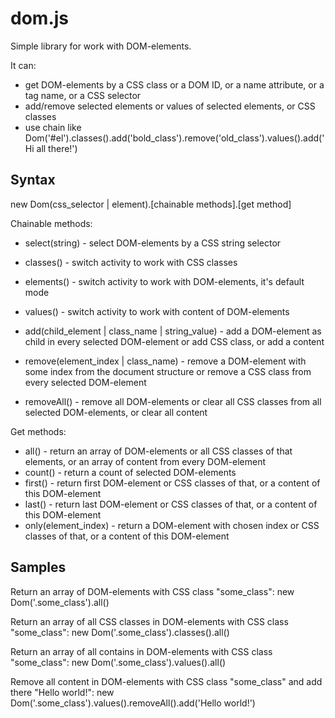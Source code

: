 dom.js
======

Simple library for work with DOM-elements.

It can:
- get DOM-elements by a CSS class or a DOM ID, or a name attribute, or a tag name, or a CSS selector
- add/remove selected elements or values of selected elements, or CSS classes
- use chain like Dom('#el').classes().add('bold_class').remove('old_class').values().add('Hi all there!')

Syntax
------

  new Dom(css_selector | element).[chainable methods].[get method]

Chainable methods:
* select(string) - select DOM-elements by a CSS string selector

* classes() - switch activity to work with CSS classes
* elements() - switch activity to work with DOM-elements, it's default mode
* values() - switch activity to work with content of DOM-elements

* add(child_element | class_name | string_value) - add a DOM-element as child in every selected DOM-element or add CSS class, or add a content
* remove(element_index | class_name) - remove a DOM-element with some index from the document structure or remove a CSS class from every selected DOM-element
* removeAll() - remove all DOM-elements or clear all CSS classes from all selected DOM-elements, or clear all content

Get methods:
* all() - return an array of DOM-elements or all CSS classes of that elements, or an array of content from every DOM-element
* count() -  return a count of selected DOM-elements
* first() - return first DOM-element or CSS classes of that, or a content of this DOM-element
* last() - return last DOM-element or CSS classes of that, or a content of this DOM-element
* only(element_index) - return a DOM-element with chosen index or CSS classes of that, or a content of this DOM-element

Samples
-------

Return an array of DOM-elements with CSS class "some_class":
  new Dom('.some_class').all()

Return an array of all CSS classes in DOM-elements with CSS class "some_class":
  new Dom('.some_class').classes().all()

Return an array of all contains in DOM-elements with CSS class "some_class":
  new Dom('.some_class').values().all()

Remove all content in DOM-elements with CSS class "some_class" and add there "Hello world!":
  new Dom('.some_class').values().removeAll().add('Hello world!')
